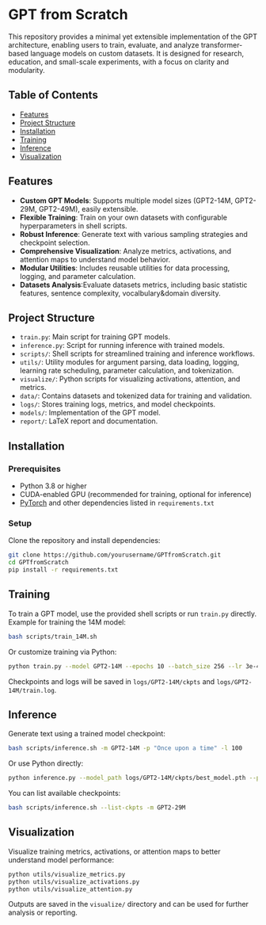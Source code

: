 # GPT from Scratch

This repository provides a minimal yet extensible implementation of the GPT architecture, enabling users to train, evaluate, and analyze transformer-based language models on custom datasets. It is designed for research, education, and small-scale experiments, with a focus on clarity and modularity.

## Table of Contents

- [Features](#features)
- [Project Structure](#project-structure)
- [Installation](#installation)
- [Training](#training)
- [Inference](#inference)
- [Visualization](#visualization)

## Features

- **Custom GPT Models**: Supports multiple model sizes (GPT2-14M, GPT2-29M, GPT2-49M), easily extensible.
- **Flexible Training**: Train on your own datasets with configurable hyperparameters in shell scripts.
- **Robust Inference**: Generate text with various sampling strategies and checkpoint selection.
- **Comprehensive Visualization**: Analyze metrics, activations, and attention maps to understand model behavior.
- **Modular Utilities**: Includes reusable utilities for data processing, logging, and parameter calculation.
- **Datasets Analysis**:Evaluate datasets metrics, including basic statistic features, sentence complexity, vocalbulary&domain diversity.

## Project Structure

- `train.py`: Main script for training GPT models.
- `inference.py`: Script for running inference with trained models.
- `scripts/`: Shell scripts for streamlined training and inference workflows.
- `utils/`: Utility modules for argument parsing, data loading, logging, learning rate scheduling, parameter calculation, and tokenization.
- `visualize/`: Python scripts for visualizing activations, attention, and metrics.
- `data/`: Contains datasets and tokenized data for training and validation.
- `logs/`: Stores training logs, metrics, and model checkpoints.
- `models/`: Implementation of the GPT model.
- `report/`: LaTeX report and documentation.

## Installation

### Prerequisites

- Python 3.8 or higher
- CUDA-enabled GPU (recommended for training, optional for inference)
- [PyTorch](https://pytorch.org/) and other dependencies listed in `requirements.txt`

### Setup

Clone the repository and install dependencies:

```bash
git clone https://github.com/yourusername/GPTfromScratch.git
cd GPTfromScratch
pip install -r requirements.txt
```

## Training

To train a GPT model, use the provided shell scripts or run `train.py` directly. Example for training the 14M model:

```bash
bash scripts/train_14M.sh
```

Or customize training via Python:

```bash
python train.py --model GPT2-14M --epochs 10 --batch_size 256 --lr 3e-4 --data_path data/tinystories/tokenized_train_bs256
```

Checkpoints and logs will be saved in `logs/GPT2-14M/ckpts` and `logs/GPT2-14M/train.log`.

## Inference

Generate text using a trained model checkpoint:

```bash
bash scripts/inference.sh -m GPT2-14M -p "Once upon a time" -l 100
```

Or use Python directly:

```bash
python inference.py --model_path logs/GPT2-14M/ckpts/best_model.pth --prompt "In a distant galaxy" --max_length 50
```

You can list available checkpoints:

```bash
bash scripts/inference.sh --list-ckpts -m GPT2-29M
```

## Visualization

Visualize training metrics, activations, or attention maps to better understand model performance:

```bash
python utils/visualize_metrics.py
python utils/visualize_activations.py
python utils/visualize_attention.py
```

Outputs are saved in the `visualize/` directory and can be used for further analysis or reporting.

